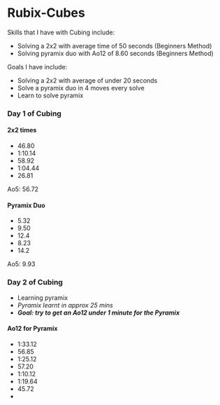 # Rubix-Cubes
Skills that I have with Cubing include:
- Solving a 2x2 with average time of 50 seconds (Beginners Method)
- Solving pyramix duo with Ao12 of 8.60 seconds (Beginners Method)
  
 Goals I have include:
 - Solving a 2x2 with average of under 20 seconds
 - Solve a pyramix duo in 4 moves every solve
 - Learn to solve pyramix
 
 ### Day 1 of Cubing
 #### 2x2 times
 - 46.80
 - 1:10.14
 - 58.92
 - 1:04.44
 - 26.81
  <enter>
  Ao5: 56.72

 #### Pyramix Duo
 - 5.32
 - 9.50
 - 12.4
 - 8.23
 - 14.2
  <enter>
 Ao5: 9.93
  <enter>
    
 ### Day 2 of Cubing
 - Learning pyramix 
 - *Pyramix learnt in approx 25 mins*
 - ***Goal: try to get an Ao12 under 1 minute for the Pyramix***
    
 #### Ao12 for Pyramix
 - 1:33.12
 - 56.85
 - 1:25.12
 - 57.20
 - 1:10.12
 - 1:19.64
 - 45.72
 - 
 
 
 
